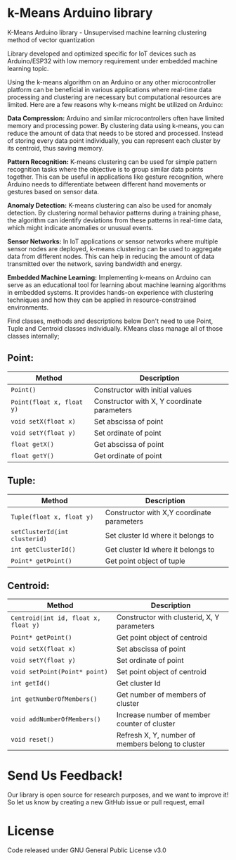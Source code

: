# k-Means Arduino library
K-Means Arduino library - Unsupervised machine learning clustering method of vector quantization 

Library developed and optimized specific for IoT devices such as Arduino/ESP32 with low memory requirement under embedded machine learning topic.

Using the k-means algorithm on an Arduino or any other microcontroller platform can be beneficial in various applications where real-time data processing and clustering are necessary but computational resources are limited. Here are a few reasons why k-means might be utilized on Arduino:

**Data Compression:** Arduino and similar microcontrollers often have limited memory and processing power. By clustering data using k-means, you can reduce the amount of data that needs to be stored and processed. Instead of storing every data point individually, you can represent each cluster by its centroid, thus saving memory.

**Pattern Recognition:** K-means clustering can be used for simple pattern recognition tasks where the objective is to group similar data points together. This can be useful in applications like gesture recognition, where Arduino needs to differentiate between different hand movements or gestures based on sensor data.

**Anomaly Detection:** K-means clustering can also be used for anomaly detection. By clustering normal behavior patterns during a training phase, the algorithm can identify deviations from these patterns in real-time data, which might indicate anomalies or unusual events.

**Sensor Networks:** In IoT applications or sensor networks where multiple sensor nodes are deployed, k-means clustering can be used to aggregate data from different nodes. This can help in reducing the amount of data transmitted over the network, saving bandwidth and energy.

**Embedded Machine Learning:** Implementing k-means on Arduino can serve as an educational tool for learning about machine learning algorithms in embedded systems. It provides hands-on experience with clustering techniques and how they can be applied in resource-constrained environments.

Find classes, methods and descriptions below Don't need to use Point, Tuple and Centroid classes individually. KMeans class manage all of those classes internally;

## Point:
| Method | Description |
| --- | --- |
| `Point()` | Constructor with initial values |
| `Point(float x, float y)` | Constructor with X, Y coordinate parameters |
| `void setX(float x)` | Set abscissa of point |
| `void setY(float y)` | Set ordinate of point |
| `float getX()` | Get abscissa of point |
| `float getY()` | Get ordinate of point |

## Tuple:
| Method | Description |
| --- | --- |
| `Tuple(float x, float y)` | Constructor with X,Y coordinate parameters |
| `setClusterId(int clusterid)` | Set cluster Id where it belongs to |
| `int getClusterId()` | Get cluster Id where it belongs to |
| `Point* getPoint()` | Get point object of tuple |

## Centroid:
| Method | Description |
| --- | --- |
| `Centroid(int id, float x, float y)` | Constructor with clusterid, X, Y parameters |
| `Point* getPoint()` | Get point object of centroid |
| `void setX(float x)` | Set abscissa of point |
| `void setY(float y)` | Set ordinate of point |
| `void setPoint(Point* point)` | Set point object of centroid |
| `int getId()` | Get cluster Id |
| `int getNumberOfMembers()` | Get number of members of cluster |
| `void addNumberOfMembers()` | Increase number of member counter of cluster |
| `void reset()` | Refresh X, Y, number of members belong to cluster |

# Send Us Feedback!
Our library is open source for research purposes, and we want to improve it! So let us know by creating a new GitHub issue or pull request, email

# License
Code released under GNU General Public License v3.0
